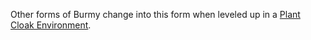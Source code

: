 Other forms of Burmy change into this form when leveled up in a [Plant Cloak Environment](#!Environments/Plant_Cloak).
